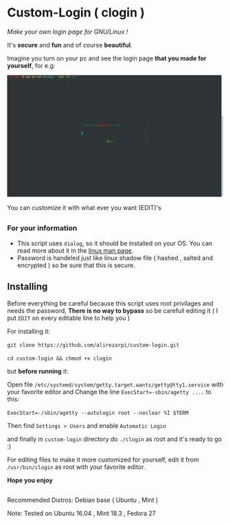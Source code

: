 # Custom-Login ( clogin )
*Make your own login page for GNU/Linux !*

It's **secure** and **fun** and of course **beautiful**.

Imagine you turn on your pc and see the login page **that you made for yourself**, for e.g:

![ alt text ]( ./login.png "damn beautiful :)")

You can customize it with what ever you want (EDIT)'s
##
### For your information
* This script uses `dialog`, so it should be installed on your OS. You can read more about it in the [linux man page](https://linux.die.net/man/1/dialog).
* Password is handeled just like linux shadow file ( hashed , salted and encrypted ) so be sure that this is secure.

##
## Installing
Before everything be careful because this script uses root privilages and needs the password, **There is no way to bypass**
so be carefull editing it ( I put `EDIT` on every editable line to help you )

For installing it:

`git clone https://github.com/alirezarpi/custom-login.git`

`cd custom-login && chmod +x clogin`

but **before running** it:

Open file `/etc/systemd/system/getty.target.wants/getty@tty1.service` with your favorite editor and
Change the line `ExecStart=-sbin/agetty ....` to this:

``
ExecStart=-/sbin/agetty --autologin root --noclear %I $TERM
``

Then find `Settings > Users` and enable `Automatic Login`

and finally in ``custom-login`` directory do `./clogin` as root and it's ready to go :)

For editing files to make it more customized for yourself, edit it from `/usr/bin/clogin` as root with your favorite editor.

**Hope you enjoy**

##

Recommended Distros: Debian base ( Ubuntu , Mint )

Note: Tested on Ubuntu 16.04 , Mint 18.3 , Fedora 27

